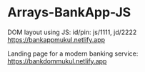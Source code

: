 # Arrays-BankApp-JS

DOM layout using JS:
id/pin: js/1111, jd/2222
https://bankappmukul.netlify.app

Landing page for a modern banking service:
https://bankdommukul.netlify.app
